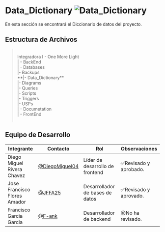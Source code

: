 # Data_Dictionary  ![Data_Dictionary](https://img.shields.io/badge/MySQL-00000F?style=for-the-badge&logo=mysql&logoColor=white)
En esta sección se encontrará el Diccionario de datos del proyecto.

## Estructura de Archivos
> <br>
>Integradora I - One More Light<br>
>| - BackEnd<br>
>| - Databases<br>
>|- Backups<br>
>**|- Data_Dictionary**<br>
>|- Diagrams<br>
>|- Queries<br>
>|- Scripts<br>
>|- Triggers<br>
>|- USPs<br>
>| - Documetation<br>
>| - FrontEnd<br>
> <br>

## Equipo de Desarrollo

|Integrante|Contacto|Rol|Observaciones|
|------------|--------|---|---|
|Diego Miguel Rivera Chavez|[@DiegoMiguel04](https://github.com/DiegoMiguel04)|Líder de desarrollo de frontend|✅Revisado y aprobado.|
|Jose Francisco Flores Amador|[@JFFA25](https://github.com/JFFA25)|Desarrollador de bases de datos|✅Revisado y aprovado.|
|Francisco Garcia Garcia|[@F-ank](https://github.com/F-ank)|Desarrollador de backend|😔No ha revisado.|

